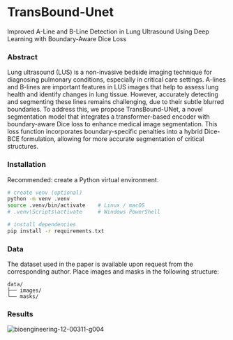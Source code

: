 # TransBound-Unet
Improved A-Line and B-Line Detection in Lung Ultrasound Using Deep Learning with Boundary-Aware Dice Loss
### Abstract
Lung ultrasound (LUS) is a non-invasive bedside imaging technique for diagnosing pulmonary conditions, especially in critical care settings. A-lines and B-lines are important features in LUS images that help to assess lung health and identify changes in lung tissue. However, accurately detecting and segmenting these lines remains challenging, due to their subtle blurred boundaries. To address this, we propose TransBound-UNet, a novel segmentation model that integrates a transformer-based encoder with boundary-aware Dice loss to enhance medical image segmentation. This loss function incorporates boundary-specific penalties into a hybrid Dice-BCE formulation, allowing for more accurate segmentation of critical structures. 

### Installation

Recommended: create a Python virtual environment.

```bash
# create venv (optional)
python -m venv .venv
source .venv/bin/activate    # Linux / macOS
# .venv\Scripts\activate     # Windows PowerShell

# install dependencies
pip install -r requirements.txt
```

### Data

The dataset used in the paper is available upon request from the corresponding author.
Place images and masks in the following structure:
```
data/
├── images/
└── masks/
```

### Results

![bioengineering-12-00311-g004](https://github.com/user-attachments/assets/f9aa8ede-4b7d-4552-a502-5852f1fd1115)

